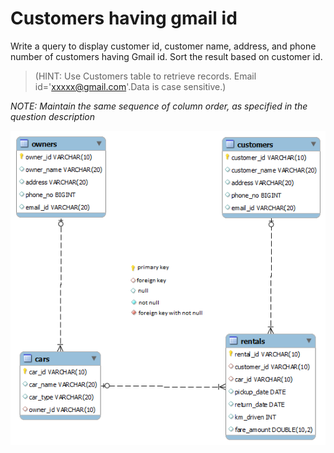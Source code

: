 # Customers having gmail id

Write a query to display customer id, customer name, address, and phone number of customers having Gmail id.  Sort the result based on customer id.

> (HINT: Use Customers table to retrieve records. Email id='xxxxx@gmail.com'.Data is case sensitive.)

*NOTE: Maintain the same sequence of column order, as specified in the question description*

![database diagram](../../../database_2.png)